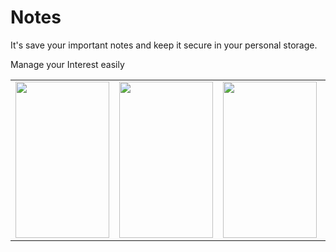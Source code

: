 # Notes
It's save your important notes and keep it secure in your personal storage.

Manage your Interest easily

<table>
 <tr>

  <td><img src = "https://firebasestorage.googleapis.com/v0/b/tik-tok-dc867.appspot.com/o/Notes%2Fn1.jpeg?alt=media&token=cac048ff-36e1-4ab7-ae28-bc179143e371" width="150" height="250"></td>
  <td><img src = "https://firebasestorage.googleapis.com/v0/b/tik-tok-dc867.appspot.com/o/Notes%2Fn2.jpeg?alt=media&token=d0ec4b15-3d74-4eb7-b698-3ed27908e3c7" width="150" height="250"></td>
    <td><img src = "https://firebasestorage.googleapis.com/v0/b/tik-tok-dc867.appspot.com/o/Notes%2Fn3.jpeg?alt=media&token=2fc19419-bcda-4382-a94b-82256a9871b0" width="150" height="250"></td>
  <td><img src = "https://firebasestorage.googleapis.com/v0/b/tik-tok-dc867.appspot.com/o/Notes%2Fn4.jpeg?alt=media&token=72f4ba4b-1095-46a4-95c4-16b5887b30cc" width="150" height="250"></td>
  <td><img src = "https://firebasestorage.googleapis.com/v0/b/tik-tok-dc867.appspot.com/o/Notes%2Fn5.jpeg?alt=media&token=8225897e-36a8-4ed3-a0a7-68c549604c04" width="150" height="250"></td>
   
</tr> 

 </table>
